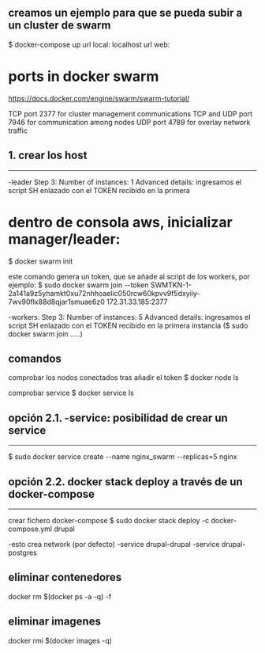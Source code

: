 creamos un ejemplo para que se pueda subir a un cluster de swarm
--------------------------------------------------------------------
$ docker-compose up
url local: localhost
url web: 

# ports in docker swarm

https://docs.docker.com/engine/swarm/swarm-tutorial/

TCP port 2377 for cluster management communications
TCP and UDP port 7946 for communication among nodes
UDP port 4789 for overlay network traffic


## 1. crear los host
-----------------------------------
-leader
Step 3:
Number of instances: 1
Advanced details: ingresamos el script SH enlazado con el TOKEN recibido en la primera 

# dentro de consola aws, inicializar manager/leader:
$ docker swarm init

este comando genera un token, que se añade al script de los workers, por ejemplo:
$ sudo docker swarm join --token SWMTKN-1-2a141a9z5yhamkt0xu72nhhoaelic050rcw60kpvv9f5dxyiiy-7wv90flx88d8qjar1smuae6z0 172.31.33.185:2377

-workers:
Step 3:
Number of instances: 5
Advanced details: ingresamos el script SH enlazado con el TOKEN recibido en la primera instancia
    ($ sudo docker swarm join .....)

## comandos
comprobar los nodos conectados tras añadir el token
$ docker node ls

comprobar service
$ docker service ls


## opción 2.1. -service: posibilidad de crear un service
------------------------------------------------
$ sudo docker service create --name nginx_swarm --replicas=5 nginx

## opción 2.2. docker stack deploy a través de un docker-compose
-------------------------------------------------------
crear fichero docker-compose
$ sudo docker stack deploy -c docker-compose.yml drupal

-esto crea network (por defecto)
-service drupal-drupal
-service drupal-postgres





eliminar contenedores
-----------------------------------
docker rm $(docker ps -a -q) -f

eliminar imagenes
-----------------------------------
docker rmi $(docker images -q) 